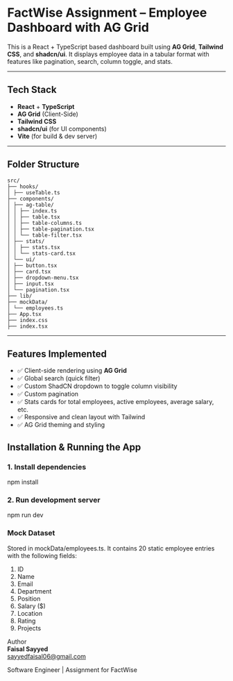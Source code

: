 # FactWise Assignment – Employee Dashboard with AG Grid

This is a React + TypeScript based dashboard built using **AG Grid**, **Tailwind CSS**, and **shadcn/ui**. It displays employee data in a tabular format with features like pagination, search, column toggle, and stats.

---

## Tech Stack

- **React** + **TypeScript**
- **AG Grid** (Client-Side)
- **Tailwind CSS**
- **shadcn/ui** (for UI components)
- **Vite** (for build & dev server)

---

## Folder Structure

```
src/
├── hooks/
│ ├── useTable.ts
├── components/
│ ├── ag-table/
│ │ ├── index.ts
│ │ ├── table.tsx
│ │ ├── table-columns.ts
│ │ ├── table-pagination.tsx
│ │ └── table-filter.tsx
│ ├── stats/
│ │ ├── stats.tsx
│ │ └── stats-card.tsx
│ └── ui/
│ ├── button.tsx
│ ├── card.tsx
│ ├── dropdown-menu.tsx
│ ├── input.tsx
│ └── pagination.tsx
├── lib/
├── mockData/
│ └── employees.ts
├── App.tsx
├── index.css
├── index.tsx
```

---

## Features Implemented

- ✅ Client-side rendering using **AG Grid**
- ✅ Global search (quick filter)
- ✅ Custom ShadCN dropdown to toggle column visibility
- ✅ Custom pagination
- ✅ Stats cards for total employees, active employees, average salary, etc.
- ✅ Responsive and clean layout with Tailwind
- ✅ AG Grid theming and styling

## Installation & Running the App

### 1. Install dependencies

npm install

### 2. Run development server

npm run dev

### Mock Dataset

Stored in mockData/employees.ts. It contains 20 static employee entries with the following fields:

1. ID
2. Name
3. Email
4. Department
5. Position
6. Salary ($)
7. Location
8. Rating
9. Projects

Author <br />
**Faisal Sayyed** <br />
sayyedfaisal06@gmail.com <br />

Software Engineer | Assignment for FactWise
